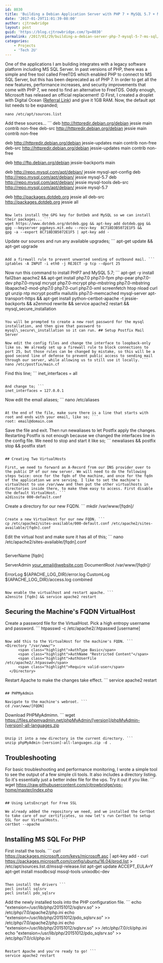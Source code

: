 ```yaml
---
id: 8030
title: 'Building a Debian Application Server with PHP 7 + MySQL 5.7 + MS SQL'
date: '2017-01-29T11:01:39-08:00'
author: cjtrowbridge
layout: post
guid: 'https://blog.cjtrowbridge.com/?p=8030'
permalink: /2017/01/29/building-a-debian-server-php-7-mysql-5-7-ms-sql/
categories:
    - Projects
    - 'Tech 2U'
---
```


One of the applications I am building integrates with a legacy software platform including MS SQL Server. In past versions of PHP, there was a simple and free tool called FreeTDS which enabled PHP to connect to MS SQL Server, but this has been deprecated as of PHP 7. In order to get all the new features, performance increases, and security improvements that come with PHP 7, we need to find an alternative to FreeTDS. Oddly enough, Microsoft has released an official replacement! :D First, I created a droplet with Digital Ocean ([Referral Link](https://m.do.co/c/ecb56e953504)) and give it 1GB RAM. Now, the default apt list needs to be expanded;

```
nano /etc/apt/sources.list
```

Add these sources... ```
deb http://httpredir.debian.org/debian jessie main contrib non-free
deb-src http://httpredir.debian.org/debian jessie main contrib non-free

deb http://httpredir.debian.org/debian jessie-updates main contrib non-free
deb-src http://httpredir.debian.org/debian jessie-updates main contrib non-free

deb http://ftp.debian.org/debian jessie-backports main

deb http://repo.mysql.com/apt/debian/ jessie mysql-apt-config
deb http://repo.mysql.com/apt/debian/ jessie mysql-5.7
deb http://repo.mysql.com/apt/debian/ jessie mysql-tools
deb-src http://repo.mysql.com/apt/debian/ jessie mysql-5.7

deb http://packages.dotdeb.org jessie all
deb-src http://packages.dotdeb.org jessie all
```

Now lets install the GPG key for DotDeb and MySQL so we can install their packages... ```
wget https://www.dotdeb.org/dotdeb.gpg && apt-key add dotdeb.gpg &&
gpg --keyserver pgpkeys.mit.edu --recv-key  8C718D3B5072E1F5 &&
gpg -a --export 8C718D3B5072E1F5 | apt-key add -
```

Update our sources and run any available upgrades; ```
apt-get update && apt-get upgrade
```

Add a firewall rule to prevent unwanted sending of outbound mail. ```
iptables -A INPUT -i eth0 -j REJECT -p tcp --dport 25
```

Now run this command to install PHP7 and MySQL 5.7; ```
apt-get -y install fail2ban apache2 && apt-get install php7.0 php7.0-fpm php-pear php7.0-dev php7.0-mysql mcrypt php7.0-mcrypt php-mbstring php7.0-mbstring libapache2-mod-php7.0 php7.0-curl php7.0-xml screenfetch htop nload curl git unzip ntp mcrypt postfix mailutils php7.0-memcached mysql-server apt-transport-https && apt-get install python-certbot-apache -t jessie-backports && a2enmod rewrite && service apache2 restart && mysql_secure_installation
```

You will be prompted to create a new root password for the mysql installation, and then give that password to mysql\_secure\_installation so it can run. ## Setup Postfix Mail Server

Now edit the config files and change the interface to loopback-only like so. We already set up a firewall rule to block connections to port 25, but those rules can be changed by mistake, so this will be a good second line of defense to prevent public access to sending mail through our server, while allowing us to still use it locally. ```
nano /etc/postfix/main.cf
```

Find this line; ```
inet_interfaces = all
```

And change to; ```
inet_interfaces = 127.0.0.1
```

Now edit the email aliases; ```
nano /etc/aliases
```

At the end of the file, make sure there is a line that starts with root and ends with your email, like so; ```
root: email@domain.com
```

Save the file and exit. Then run newaliases to let Postfix apply the changes. Restarting Postfix is not enough because we changed the interfaces line in the config file. We need to stop and start it like so; ```
newaliases && postfix stop && postfix start
```

## Creating Two VirtualHosts

First, we need to forward an A-Record from our DNS provider over to the public IP of our new server. We will need to do the following steps twice: once for the fqdn of the machine, and once for the fqdn of the application we are serving. I like to set the machine's virtualhost to use /var/www and then put the other virtualhosts in directories inside there, to make them easy to access. First disable the default VirtualHost. ```
a2dissite 000-default.conf
```

Create a directory for our new FQDN. ```
mkdir /var/www/[fqdn]/
```

Create a new VirtualHost for our new FQDN. ```
cp /etc/apache2/sites-available/000-default.conf /etc/apache2/sites-available/[fqdn].conf
```

Edit the virtual host and make sure it has all of this; ```
nano /etc/apache2/sites-available/[fqdn].conf
```

```
ServerName [fqdn]

ServerAdmin your_email@website.com
DocumentRoot /var/www/[fqdn]/

ErrorLog ${APACHE_LOG_DIR}/error.log
CustomLog ${APACHE_LOG_DIR}/access.log combined
```

Now enable the virtualhost and restart apache. ```
a2ensite [fqdn] && service apache2 restart
```

## Securing the Machine's FQDN VirtualHost

Create a password file for the VirtualHost. Pick a high entropy username and password. ```
htpasswd -c /etc/apache2/.htpasswd [username]
```

Now add this to the VirtualHost for the machine's FQDN. ```
<Directory "/var/www/">
      <span class="highlight">AuthType Basic</span>
      <span class="highlight">AuthName "Restricted Content"</span>
      <span class="highlight">AuthUserFile /etc/apache2/.htpasswd</span>
      <span class="highlight">Require valid-user</span>
  </Directory>
```

Restart Apache to make the changes take effect. ```
service apache2 restart
```

## PHPMyAdmin

Navigate to the machine's webroot. ```
cd /var/www/[FQDN]
```

Download PHPMyAdmimn. ```
wget https://files.phpmyadmin.net/phpMyAdmin/[version]/phpMyAdmin-[version]-all-languages.zip
```

Unzip it into a new directory in the current directory. ```
unzip phpMyAdmin-[version]-all-languages.zip -d .
```

## Troubleshooting

For basic troubleshooting and performance monitoring, I wrote a simple tool to see the output of a few simple cli tools. It also includes a directory listing. So it's essentially just a better index file for the vps. Try it out if you like. ```
wget https://raw.githubusercontent.com/cjtrowbridge/vps-home/master/index.php
```

## Using LetsEncrypt for Free SSL

We already added the repository we need, and we installed the Certbot to take care of our certificates, so now let's run Certbot to setup SSL for our VirtualHosts. ```
certbot --apache
```

## Installing MS SQL For PHP

First install the tools. ```
curl https://packages.microsoft.com/keys/microsoft.asc | apt-key add -
curl https://packages.microsoft.com/config/ubuntu/16.04/prod.list > /etc/apt/sources.list.d/mssql-release.list
apt-get update
ACCEPT_EULA=Y apt-get install msodbcsql mssql-tools unixodbc-dev
```

Then install the drivers ```
pecl install sqlsrv
pecl install pdo_sqlsrv
```

Add the newly installed tools into the PHP configuration file. ```
echo "extension=/usr/lib/php/20151012/sqlsrv.so" >> /etc/php/7.0/apache2/php.ini
echo "extension=/usr/lib/php/20151012/pdo_sqlsrv.so" >> /etc/php/7.0/apache2/php.ini
echo "extension=/usr/lib/php/20151012/sqlsrv.so" >> /etc/php/7.0/cli/php.ini
echo "extension=/usr/lib/php/20151012/pdo_sqlsrv.so" >> /etc/php/7.0/cli/php.ini
```

Restart Apache and you're ready to go! ```
service apache2 restart
```